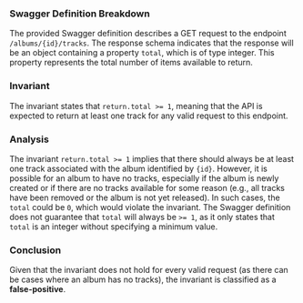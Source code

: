 ### Swagger Definition Breakdown
The provided Swagger definition describes a GET request to the endpoint `/albums/{id}/tracks`. The response schema indicates that the response will be an object containing a property `total`, which is of type integer. This property represents the total number of items available to return.

### Invariant
The invariant states that `return.total >= 1`, meaning that the API is expected to return at least one track for any valid request to this endpoint.

### Analysis
The invariant `return.total >= 1` implies that there should always be at least one track associated with the album identified by `{id}`. However, it is possible for an album to have no tracks, especially if the album is newly created or if there are no tracks available for some reason (e.g., all tracks have been removed or the album is not yet released). In such cases, the `total` could be `0`, which would violate the invariant. The Swagger definition does not guarantee that `total` will always be `>= 1`, as it only states that `total` is an integer without specifying a minimum value.

### Conclusion
Given that the invariant does not hold for every valid request (as there can be cases where an album has no tracks), the invariant is classified as a **false-positive**.

